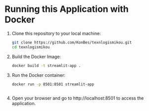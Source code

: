 # Running this Application with Docker
1. Clone this repository to your local machine:
   
   ```bash
   git clone https://github.com/KonBes/texnlogismikou.git
   cd texnlogismikou
2. Build the Docker Image:
   
   ```bash
   docker build -t streamlit-app .
3. Run the Docker container:
   
   ```bash
   docker run -p 8501:8501 streamlit-app
  
4. Open your browser and go to http://localhost:8501 to access the application.
